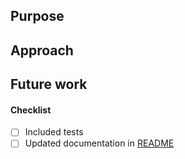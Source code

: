## Purpose

## Approach

## Future work

#### Checklist
- [ ] Included tests
- [ ] Updated documentation in [README](https://github.com/givingifts/matching-engine/blob/main/README.md)
